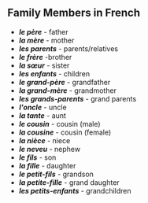 ## Family Members in French

- ***le père*** - father
- ***la mère*** - mother
- ***les parents***  - parents/relatives
- ***le frère***  -brother
- ***la sœur***  - sister
- ***les enfants***  - children
- ***le grand-père***  - grandfather
- ***la grand-mère*** - grandmother
- ***les grands-parents*** - grand parents
- ***l'oncle*** - uncle
- ***la tante*** - aunt
- ***le cousin***  - cousin (male)
- ***la cousine*** - cousin (female)
- ***la nièce***  - niece
- ***le neveu***  - nephew
- ***le fils***  - son
- ***la fille***  - daughter
- ***le petit-fils***  - grandson
- ***la petite-fille***  - grand daughter
- ***les petits-enfants*** - grandchildren